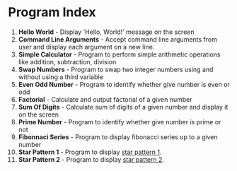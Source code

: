 # Program Index

1. **Hello World** - Display 'Hello, World!' message on the screen
1. **Command Line Arguments** - Accept command line arguments from user and display each argument on a new line.
1. **Simple Calculator** - Program to perform simple arithmetic operations like addition, subtraction, division
1. **Swap Numbers** - Program to swap two integer numbers using and without using a third variable
1. **Even Odd Number** - Program to identify whether give number is even or odd
1. **Factorial** - Calculate and output factorial of a given number
1. **Sum Of Digits** - Calculate sum of digits of a given number and display it on the screen
1. **Prime Number** - Program to identify whether give number is prime or not
1. **Fibonnaci Series** - Program to display fibonacci series up to a given number
1. **Star Pattern 1** - Program to display [star pattern 1](https://github.com/PrasadHonrao/show-me-the-code/blob/main/star-pattern-1/readme.md).
1. **Star Pattern 2** - Program to display [star pattern 2](https://github.com/PrasadHonrao/show-me-the-code/blob/main/star-pattern-2/readme.md).
